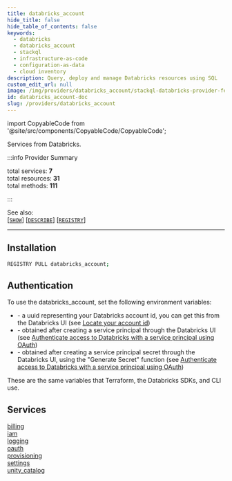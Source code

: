 ```yaml
---
title: databricks_account
hide_title: false
hide_table_of_contents: false
keywords:
  - databricks
  - databricks_account
  - stackql
  - infrastructure-as-code
  - configuration-as-data
  - cloud inventory
description: Query, deploy and manage Databricks resources using SQL
custom_edit_url: null
image: /img/providers/databricks_account/stackql-databricks-provider-featured-image.png
id: databricks_account-doc
slug: /providers/databricks_account
---
```


import CopyableCode from '@site/src/components/CopyableCode/CopyableCode';

Services from Databricks.

:::info Provider Summary

<div class="row">
<div class="providerDocColumn">
<span>total services:&nbsp;<b>7</b></span><br />
<span>total resources:&nbsp;<b>31</b></span><br />
<span>total methods:&nbsp;<b>111</b></span><br />
</div>
</div>

:::

See also:   
[[` SHOW `]](https://stackql.io/docs/language-spec/show) [[` DESCRIBE `]](https://stackql.io/docs/language-spec/describe)  [[` REGISTRY `]](https://stackql.io/docs/language-spec/registry)
* * * 

## Installation
```bash
REGISTRY PULL databricks_account;
```

## Authentication

To use the databricks_account, set the following environment variables:

- <CopyableCode code="DATABRICKS_ACCOUNT_ID" /> - a uuid representing your Databricks account id, you can get this from the Databricks UI (see <a href="https://docs.databricks.com/en/admin/account-settings/index.html#locate-your-account-id">Locate your account id</a>)
- <CopyableCode code="DATABRICKS_CLIENT_ID" /> - obtained after creating a service principal through the Databricks UI (see <a href="https://docs.databricks.com/en/dev-tools/auth/oauth-m2m.html">Authenticate access to Databricks with a service principal using OAuth</a>)
- <CopyableCode code="DATABRICKS_CLIENT_SECRET" /> - obtained after creating a service principal secret through the Databricks UI, using the "Generate Secret" function (see <a href="https://docs.databricks.com/en/dev-tools/auth/oauth-m2m.html">Authenticate access to Databricks with a service principal using OAuth</a>)

These are the same variables that Terraform, the Databricks SDKs, and CLI use.  

## Services
<div class="row">
<div class="providerDocColumn">
<a href="/providers/databricks_account/billing/">billing</a><br />
<a href="/providers/databricks_account/iam/">iam</a><br />
<a href="/providers/databricks_account/logging/">logging</a><br />
<a href="/providers/databricks_account/oauth/">oauth</a><br />
</div>
<div class="providerDocColumn">
<a href="/providers/databricks_account/provisioning/">provisioning</a><br />
<a href="/providers/databricks_account/settings/">settings</a><br />
<a href="/providers/databricks_account/unity_catalog/">unity_catalog</a><br />
</div>
</div>